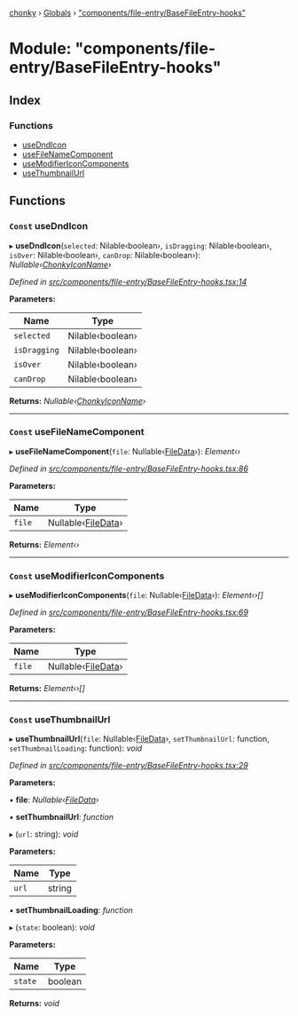 [chonky](../README.md) › [Globals](../globals.md) › ["components/file-entry/BaseFileEntry-hooks"](_components_file_entry_basefileentry_hooks_.md)

# Module: "components/file-entry/BaseFileEntry-hooks"

## Index

### Functions

* [useDndIcon](_components_file_entry_basefileentry_hooks_.md#const-usedndicon)
* [useFileNameComponent](_components_file_entry_basefileentry_hooks_.md#const-usefilenamecomponent)
* [useModifierIconComponents](_components_file_entry_basefileentry_hooks_.md#const-usemodifiericoncomponents)
* [useThumbnailUrl](_components_file_entry_basefileentry_hooks_.md#const-usethumbnailurl)

## Functions

### `Const` useDndIcon

▸ **useDndIcon**(`selected`: Nilable‹boolean›, `isDragging`: Nilable‹boolean›, `isOver`: Nilable‹boolean›, `canDrop`: Nilable‹boolean›): *Nullable‹[ChonkyIconName](../enums/_types_icons_types_.chonkyiconname.md)›*

*Defined in [src/components/file-entry/BaseFileEntry-hooks.tsx:14](https://github.com/TimboKZ/Chonky/blob/2de2c80/src/components/file-entry/BaseFileEntry-hooks.tsx#L14)*

**Parameters:**

Name | Type |
------ | ------ |
`selected` | Nilable‹boolean› |
`isDragging` | Nilable‹boolean› |
`isOver` | Nilable‹boolean› |
`canDrop` | Nilable‹boolean› |

**Returns:** *Nullable‹[ChonkyIconName](../enums/_types_icons_types_.chonkyiconname.md)›*

___

### `Const` useFileNameComponent

▸ **useFileNameComponent**(`file`: Nullable‹[FileData](../interfaces/_types_files_types_.filedata.md)›): *Element‹›*

*Defined in [src/components/file-entry/BaseFileEntry-hooks.tsx:86](https://github.com/TimboKZ/Chonky/blob/2de2c80/src/components/file-entry/BaseFileEntry-hooks.tsx#L86)*

**Parameters:**

Name | Type |
------ | ------ |
`file` | Nullable‹[FileData](../interfaces/_types_files_types_.filedata.md)› |

**Returns:** *Element‹›*

___

### `Const` useModifierIconComponents

▸ **useModifierIconComponents**(`file`: Nullable‹[FileData](../interfaces/_types_files_types_.filedata.md)›): *Element‹›[]*

*Defined in [src/components/file-entry/BaseFileEntry-hooks.tsx:69](https://github.com/TimboKZ/Chonky/blob/2de2c80/src/components/file-entry/BaseFileEntry-hooks.tsx#L69)*

**Parameters:**

Name | Type |
------ | ------ |
`file` | Nullable‹[FileData](../interfaces/_types_files_types_.filedata.md)› |

**Returns:** *Element‹›[]*

___

### `Const` useThumbnailUrl

▸ **useThumbnailUrl**(`file`: Nullable‹[FileData](../interfaces/_types_files_types_.filedata.md)›, `setThumbnailUrl`: function, `setThumbnailLoading`: function): *void*

*Defined in [src/components/file-entry/BaseFileEntry-hooks.tsx:29](https://github.com/TimboKZ/Chonky/blob/2de2c80/src/components/file-entry/BaseFileEntry-hooks.tsx#L29)*

**Parameters:**

▪ **file**: *Nullable‹[FileData](../interfaces/_types_files_types_.filedata.md)›*

▪ **setThumbnailUrl**: *function*

▸ (`url`: string): *void*

**Parameters:**

Name | Type |
------ | ------ |
`url` | string |

▪ **setThumbnailLoading**: *function*

▸ (`state`: boolean): *void*

**Parameters:**

Name | Type |
------ | ------ |
`state` | boolean |

**Returns:** *void*
